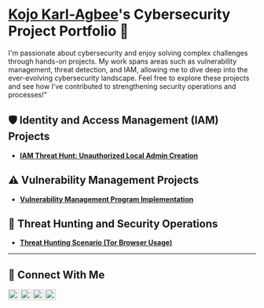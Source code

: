 # <a href="https://www.linkedin.com/in/kojo-karl-agbee-26484b264">Kojo Karl-Agbee</a>'s Cybersecurity Project Portfolio 🔐


I'm passionate about cybersecurity and enjoy solving complex challenges through hands-on projects. My work spans areas such as vulnerability management, threat detection, and IAM, allowing me to dive deep into the ever-evolving cybersecurity landscape. Feel free to explore these projects and see how I’ve contributed to strengthening security operations and processes!"

## 🛡️ Identity and Access Management (IAM) Projects
- **[IAM Threat Hunt: Unauthorized Local Admin Creation](https://github.com/KojoK65/IAM-Threat-Hunt/blob/main/README.md)**

## ⚠️ Vulnerability Management Projects

- **[Vulnerability Management Program Implementation](https://github.com/KojoK65/Vulnerability-Management-Program/tree/main)**

## 🚨 Threat Hunting and Security Operations

- **[Threat Hunting Scenario (Tor Browser Usage)](https://github.com/KojoK65/threat-hunting-scenario-tor)**

<hr/>

## 🤳 Connect With Me

[<img align="left" alt="___________ | YouTube" width="22px" src="https://cdn.jsdelivr.net/npm/simple-icons@v3/icons/youtube.svg" />][youtube]
[<img align="left" alt="___________ | Twitter" width="22px" src="https://cdn.jsdelivr.net/npm/simple-icons@v3/icons/twitter.svg" />][twitter]
[<img align="left" alt="___________ | LinkedIn" width="22px" src="https://cdn.jsdelivr.net/npm/simple-icons@v3/icons/linkedin.svg" />][linkedin]
[<img align="left" alt="___________ | Instagram" width="22px" src="https://cdn.jsdelivr.net/npm/simple-icons@v3/icons/instagram.svg" />][instagram]

[twitter]: https://twitter.com/___________
[youtube]: https://www.youtube.com/c/___________
[instagram]: https://www.instagram.com/___________
[linkedin]: https://linkedin.com/in/___________

<!--
<img width="35" alt="image" src="https://github.com/user-attachments/assets/2f41c7cd-5ea8-4475-b451-a37161b6c3fb"> 
<img width="35" alt="image" src="https://github.com/user-attachments/assets/77649969-9910-4994-8b96-74a116cfb2a8">
-->
